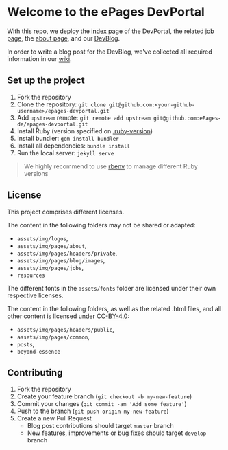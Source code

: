 # Welcome to the ePages DevPortal

With this repo, we deploy the [index page](https://developer.epages.com/) of the DevPortal, the related [job page](https://developer.epages.com/devjobs/), the [about page](https://developer.epages.com/about/), and our [DevBlog](https://developer.epages.com/blog/).

In order to write a blog post for the DevBlog, we've collected all required information in our [wiki](https://github.com/ePages-de/epages-devportal/wiki).

## Set up the project

1. Fork the repository
2. Clone the repository: `git clone git@github.com:<your-github-username>/epages-devportal.git`
3. Add `upstream` remote: `git remote add upstream git@github.com:ePages-de/epages-devportal.git`
4. Install Ruby (version specified on [.ruby-version](https://github.com/ePages-de/epages-devportal/blob/develop/.ruby-version))
5. Install bundler: `gem install bundler`
6. Install all dependencies: `bundle install`
7. Run the local server: `jekyll serve`

> We highly recommend to use [rbenv](https://github.com/rbenv/rbenv#user-content-installation) to manage different Ruby versions

## License

This project comprises different licenses.

The content in the following folders may not be shared or adapted:

* `assets/img/logos`,
* `assets/img/pages/about`,
* `assets/img/pages/headers/private`,
* `assets/img/pages/blog/images`,
* `assets/img/pages/jobs`,
* `resources`

The different fonts in the `assets/fonts` folder are licensed under their own respective licenses.

The content in the following folders, as well as the related .html files, and all other content is licensed under [CC-BY-4.0](/LICENSE-CC-BY-40.txt):

* `assets/img/pages/headers/public`,
* `assets/img/pages/common`,
* `posts`,
* `beyond-essence`

## Contributing

1. Fork the repository
2. Create your feature branch (`git checkout -b my-new-feature`)
3. Commit your changes (`git commit -am 'Add some feature'`)
4. Push to the branch (`git push origin my-new-feature`)
5. Create a new Pull Request
    * Blog post contributions should target `master` branch
    * New features, improvements or bug fixes should target `develop` branch
